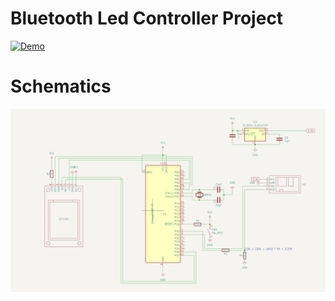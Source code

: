 # Bluetooth Led Controller Project

[![Demo](http://img.youtube.com/vi/LrqjanwMXyU/0.jpg)](http://www.youtube.com/watch?v=LrqjanwMXyU "Bluetooth LED Controller Project Demo")

# Schematics

![Schematics](Schematics/schematics.png)